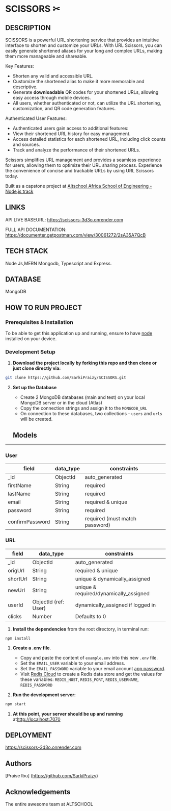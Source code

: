 # SCISSORS ✂

## DESCRIPTION

SCISSORS is a powerful URL shortening service that provides an intuitive interface to shorten and customize your URLs. With URL Scissors, you can easily generate shortened aliases for your long and complex URLs, making them more manageable and shareable.

Key Features:

- Shorten any valid and accessible URL.
- Customize the shortened alias to make it more memorable and descriptive.
- Generate **downloadable** QR codes for your shortened URLs, allowing easy access through mobile devices.
- All users, whether authenticated or not, can utilize the URL shortening, customization, and QR code generation features.

Authenticated User Features:

- Authenticated users gain access to additional features:
- View their shortened URL history for easy management.
- Access detailed statistics for each shortened URL, including click counts and sources.
- Track and analyze the performance of their shortened URLs.

Scissors simplifies URL management and provides a seamless experience for users, allowing them to optimize their URL sharing process. Experience the convenience of concise and trackable URLs by using URL Scissors today.

Built as a capstone project at [Altschool Africa School of Engineering - Node.js track](https://www.altschoolafrica.com/schools/engineering)

## LINKS

API LIVE BASEURL: https://scissors-3d3o.onrender.com

FULL API DOCUMENTATION: https://documenter.getpostman.com/view/30061272/2sA35A7QcB

## TECH STACK

Node Js,MERN Mongodb, Typescript and Express.

## DATABASE

MongoDB

## HOW TO RUN PROJECT

### Prerequisites & Installation

To be able to get this application up and running, ensure to have [node](https://nodejs.org/en/download/) installed on your device.

### Development Setup

1. **Download the project locally by forking this repo and then clone or just clone directly via:**

```bash
git clone https://github.com/SarkiPraizy/SCISSORS.git
```

2. **Set up the Database**

   - Create 2 MongoDB databases (main and test) on your local MongoDB server or in the cloud (Atlas)
   - Copy the connection strings and assign it to the `MONGODB_URL`
   - On connection to these databases, two collections - `users` and `urls` will be created.

   ## Models

---

### User

| field           | data_type | constraints                    |
| --------------- | --------- | ------------------------------ |
| \_id            | ObjectId  | auto_generated                 |
| firstName       | String    | required                       |
| lastName        | String    | required                       |
| email           | String    | required & unique              |
| password        | String    | required                       |
| confirmPassword | String    | required (must match password) |

### URL

| field    | data_type            | constraints                            |
| -------- | -------------------- | -------------------------------------- |
| \_id     | ObjectId             | auto_generated                         |
| origUrl  | String               | required & unique                      |
| shortUrl | String               | unique & dynamically_assigned          |
| newUrl   | String               | unique & required/dynamically_assigned |
| userId   | ObjectId (ref: User) | dynamically_assigned if logged in      |
| clicks   | Number               | Defaults to 0                          |

1. **Install the dependencies** from the root directory, in terminal run:

```
npm install
```

1. **Create a .env file**.

   - Copy and paste the content of `example.env` into this new `.env` file.
   - Set the `EMAIL_USER` variable to your email address.
   - Set the `EMAIL_PASSWORD` variable to your email account [app password](https://support.google.com/mail/search?q=app+password&from_promoted_search=true&sjid=15749770299856528848-EU).
   - Visit [Redis Cloud](https://redis.com/try-free/?utm_source=redisio&utm_medium=referral&utm_campaign=2023-09-try_free&utm_content=cu-redis_cloud_users&_gl=1*v6e5ox*_ga*MTgyOTA0NjU0Mi4xNzAyMTQ0NTEy*_ga_8BKGRQKRPV*MTcxMTM1MDMyNS4zLjEuMTcxMTM1MDMzMS41NC4wLjA.*_gcl_au*NzUwMzUzNjU2LjE3MTEzNTAzMjU.&_ga=2.29640319.1940881539.1711350325-1829046542.1702144512.) to create a Redis data store and get the values for these variables: `REDIS_HOST`, `REDIS_PORT`, `REDIS_USERNAME`, `REDIS_PASSWORD`

2. **Run the development server:**

```bash
npm start
```

1. **At this point, your server should be up and running** at[http://localhost:7070](http://localhost:7070)

## DEPLOYMENT

https://scissors-3d3o.onrender.com

## Authors

[Praise Ibu] (https://github.com/SarkiPraizy)

## Acknowledgements

The entire awesome team at ALTSCHOOL
